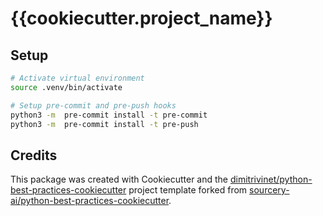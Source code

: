 # {{cookiecutter.project_name}}

## Setup

```sh
# Activate virtual environment
source .venv/bin/activate

# Setup pre-commit and pre-push hooks
python3 -m  pre-commit install -t pre-commit
python3 -m  pre-commit install -t pre-push
```

## Credits

This package was created with Cookiecutter and the [dimitrivinet/python-best-practices-cookiecutter](https://github.com/dimitrivinet/python-best-practices-cookiecutter) project template forked from [sourcery-ai/python-best-practices-cookiecutter](https://github.com/sourcery-ai/python-best-practices-cookiecutter).
